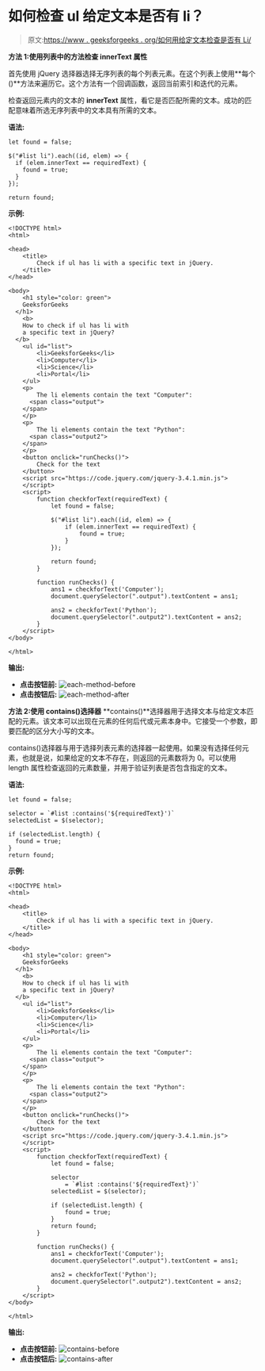 # 如何检查 ul 给定文本是否有 li？

> 原文:[https://www . geeksforgeeks . org/如何用给定文本检查是否有 Li/](https://www.geeksforgeeks.org/how-to-check-if-ul-has-li-with-the-given-text/)

**方法 1:使用列表中的方法检查 innerText 属性**

首先使用 jQuery 选择器选择无序列表的每个列表元素。在这个列表上使用**每个()**方法来遍历它。这个方法有一个回调函数，返回当前索引和迭代的元素。

检查返回元素内的文本的 **innerText** 属性，看它是否匹配所需的文本。成功的匹配意味着所选无序列表中的文本具有所需的文本。

**语法:**

```
let found = false;

$("#list li").each((id, elem) => {
  if (elem.innerText == requiredText) {
    found = true;
  }
});

return found;
```

**示例:**

```
<!DOCTYPE html>
<html>

<head>
    <title>
        Check if ul has li with a specific text in jQuery.
    </title>
</head>

<body>
    <h1 style="color: green">
    GeeksforGeeks
  </h1>
    <b>
    How to check if ul has li with
    a specific text in jQuery?
  </b>
    <ul id="list">
        <li>GeeksforGeeks</li>
        <li>Computer</li>
        <li>Science</li>
        <li>Portal</li>
    </ul>
    <p>
        The li elements contain the text "Computer":
      <span class="output">
    </span>
    </p>
    <p>
        The li elements contain the text "Python":
      <span class="output2">
    </span>
    </p>
    <button onclick="runChecks()">
        Check for the text
    </button>
    <script src="https://code.jquery.com/jquery-3.4.1.min.js">
    </script>
    <script>
        function checkforText(requiredText) {
            let found = false;

            $("#list li").each((id, elem) => {
                if (elem.innerText == requiredText) {
                    found = true;
                }
            });

            return found;
        }

        function runChecks() {
            ans1 = checkforText('Computer');
            document.querySelector(".output").textContent = ans1;

            ans2 = checkforText('Python');
            document.querySelector(".output2").textContent = ans2;
        }
    </script>
</body>

</html>
```

**输出:**

*   **点击按钮前:**
    ![each-method-before](img/739c7de92c9357b0cc9a29af595cd2e8.png)
*   **点击按钮后:**
    ![each-method-after](img/7add114c2ccb4206c4882ef8ce58f434.png)

**方法 2:使用 contains()选择器**
**contains()**选择器用于选择文本与给定文本匹配的元素。该文本可以出现在元素的任何后代或元素本身中。它接受一个参数，即要匹配的区分大小写的文本。

contains()选择器与用于选择列表元素的选择器一起使用。如果没有选择任何元素，也就是说，如果给定的文本不存在，则返回的元素数将为 0。可以使用 length 属性检查返回的元素数量，并用于验证列表是否包含指定的文本。

**语法:**

```
let found = false;

selector = `#list :contains('${requiredText}')`
selectedList = $(selector);

if (selectedList.length) {
  found = true;
}
return found;
```

**示例:**

```
<!DOCTYPE html>
<html>

<head>
    <title>
        Check if ul has li with a specific text in jQuery.
    </title>
</head>

<body>
    <h1 style="color: green">
    GeeksforGeeks
  </h1>
    <b>
    How to check if ul has li with
    a specific text in jQuery?
  </b>
    <ul id="list">
        <li>GeeksforGeeks</li>
        <li>Computer</li>
        <li>Science</li>
        <li>Portal</li>
    </ul>
    <p>
        The li elements contain the text "Computer":
      <span class="output">
    </span>
    </p>
    <p>
        The li elements contain the text "Python":
      <span class="output2">
    </span>
    </p>
    <button onclick="runChecks()">
        Check for the text
    </button>
    <script src="https://code.jquery.com/jquery-3.4.1.min.js">
    </script>
    <script>
        function checkforText(requiredText) {
            let found = false;

            selector
                = `#list :contains('${requiredText}')`
            selectedList = $(selector);

            if (selectedList.length) {
                found = true;
            }
            return found;
        }

        function runChecks() {
            ans1 = checkforText('Computer');
            document.querySelector(".output").textContent = ans1;

            ans2 = checkforText('Python');
            document.querySelector(".output2").textContent = ans2;
        }
    </script>
</body>

</html>
```

**输出:**

*   **点击按钮前:**
    ![contains-before](img/752883ee73723ba10d5a27d6279fff79.png)
*   **点击按钮后:**
    ![contains-after](img/9e1f9a412f4af8e51c2fa2df0b6d8d7d.png)